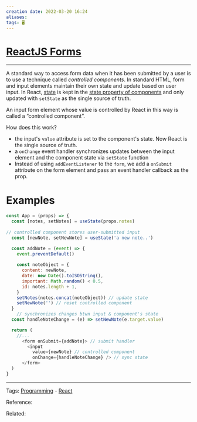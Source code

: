 ```yaml
---
creation date: 2022-03-20 16:24
aliases: 
tags: 🖥️
---
```


# [ReactJS Forms](ReactJS%20Forms.md)
---
A standard way to access form data when it has been submitted by a user is to use a technique called *controlled components*. In standard HTML, form and input elements maintain their own state and update based on user input. In React, [state](./React.md#Component%20State) is kept in the [state property of components](./React.md#Special%20state%20properties)  and only updated with `setState` as the single source of truth.

An input form element whose value is controlled by React in this way is called a “controlled component”.

How does this work?
- the input's `value` attribute is set to the component's state. Now React is the single source of truth.
- a `onChange` event handler synchronizes updates between the input element and the component state via `setState` function
- Instead of using `addEventListener` to the `form`, we add a `onSubmit` attribute on the form element and pass an event handler callback as the prop. 


# Examples
```js
const App = (props) => {
  const [notes, setNotes] = useState(props.notes)
  
// controlled component stores user-submitted input
  const [newNote, setNewNote] = useState('a new note..') 

  const addNote = (event) => {
    event.preventDefault()
    
    const noteObject = {
      content: newNote, 
      date: new Date().toISOString(),
      important: Math.random() < 0.5,
      id: notes.length + 1,
    }
    setNotes(notes.concat(noteObject)) // update state
    setNewNote('') // reset controlled component 
  }
	// synchronizes changes btwn input & component's state
  const handleNoteChange = (e) => setNewNote(e.target.value) 

  return (
    //...
      <form onSubmit={addNote}> // submit handler
        <input
          value={newNote} // controlled component 
          onChange={handleNoteChange} /> // sync state
      </form>
  )
}
```



---
Tags: [Programming](Programming.md) - [React](./React.md) 

Reference:

Related: 